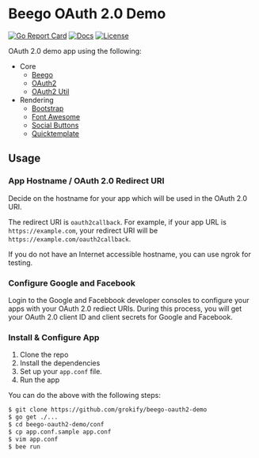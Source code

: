 # Beego OAuth 2.0 Demo

[![Go Report Card][goreport-svg]][goreport-link]
[![Docs][docs-godoc-svg]][docs-godoc-link]
[![License][license-svg]][license-link]

OAuth 2.0 demo app using the following:

* Core
  * [Beego](https://beego.me/)
  * [OAuth2](https://github.com/golang/oauth2)
  * [OAuth2 Util](https://github.com/grokify/oauth2-util-go)
* Rendering
  * [Bootstrap](http://getbootstrap.com/)
  * [Font Awesome](http://fontawesome.io/)
  * [Social Buttons](https://lipis.github.io/bootstrap-social/)
  * [Quicktemplate](https://github.com/valyala/quicktemplate)

## Usage

### App Hostname / OAuth 2.0 Redirect URI

Decide on the hostname for your app which will be used in the OAuth 2.0 URI.

The redirect URI is `oauth2callback`. For example, if your app URL is `https://example.com`, your redirect URI will be `https://example.com/oauth2callback`.

If you do not have an Internet accessible hostname, you can use ngrok for testing.

### Configure Google and Facebook

Login to the Google and Facebbook developer consoles to configure your apps with your OAuth 2.0 rediect URIs. During this process, you will get your OAuth 2.0 client ID and client secrets for Google and Facebook.

### Install & Configure App

1. Clone the repo
2. Install the dependencies
3. Set up your `app.conf` file.
4. Run the app

You can do the above with the following steps:

```bash
$ git clone https://github.com/grokify/beego-oauth2-demo
$ go get ./...
$ cd beego-oauth2-demo/conf
$ cp app.conf.sample app.conf
$ vim app.conf
$ bee run
```

 [goreport-svg]: https://goreportcard.com/badge/github.com/grokify/beego-oauth2-demo
 [goreport-link]: https://goreportcard.com/report/github.com/grokify/beego-oauth2-demo
 [docs-godoc-svg]: https://img.shields.io/badge/docs-godoc-blue.svg
 [docs-godoc-link]: https://godoc.org/github.com/grokify/beego-oauth2-demo
 [license-svg]: https://img.shields.io/badge/license-MIT-blue.svg
 [license-link]: https://github.com/grokify/beego-oauth2-demo/blob/master/LICENSE.md
